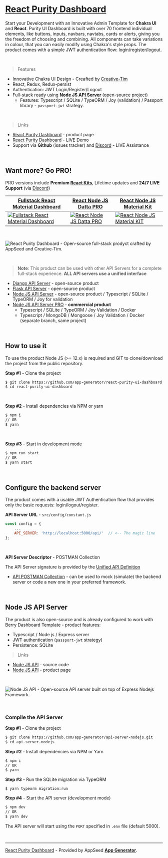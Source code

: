 # [React Purity Dashboard](https://appseed.us/product/node-js-react-purity-dashboard)

Start your Development with an Innovative Admin Template for **Chakra UI** and **React**. Purity UI Dashboard is built with over 70 frontend individual elements, like buttons, inputs, navbars, navtabs, cards or alerts, giving you the freedom of choosing and combining. All components can take variations in colour, that you can easily modify using Chakra's style props. The product comes with a simple JWT authentication flow: login/register/logout. 

<br />

> Features

- Innovative Chakra UI Design - Creafted by [Creative-Tim](https://bit.ly/3fKQZaL)
- React, Redux, Redux-persist
- Authentication: JWT Login/Register/Logout
- Full-stack ready using **[Node JS API Server](https://github.com/app-generator/api-server-nodejs)** (open-source project)
  - Features: Typescript / SQLite / TypeORM / Joy (validation) / Passport library - `passport-jwt` strategy.

<br />

> Links

- [React Purity Dashboard](https://appseed.us/product/node-js-react-purity-dashboard) - product page
- [React Purity Dashboard](https://node-js-react-purity-dashboard.appseed-srv1.com/) - LIVE Demo
- Support via **Github** (issues tracker) and [Discord](https://appseed.us/support) - LIVE Assistance 

<br />

## Want more? Go PRO!

PRO versions include **Premium [React Kits](https://appseed.us/apps/react)**, Lifetime updates and **24/7 LIVE Support** (via [Discord](https://discord.gg/fZC6hup))

| [Fullstack React Material Dashboard](https://appseed.us/full-stack/react-material-dashboard) | [React Node JS Datta PRO](https://appseed.us/product/react-node-js-datta-able-pro) | [React Node JS Material Kit](https://appseed.us/product/react-node-js-material-kit-pro) |
| --- | --- | --- |
| [![Fullstack React Material Dashboard](https://user-images.githubusercontent.com/51070104/128878037-50da7a12-787d-455d-933a-30b2957e2896.png)](https://appseed.us/full-stack/react-material-dashboard) | [![React Node JS Datta PRO](https://user-images.githubusercontent.com/51070104/126295682-6e89cdd8-455f-4f44-bb3c-0302d02c34a2.png)](https://appseed.us/product/react-node-js-datta-able-pro) | [![React Node JS Material KIT](https://user-images.githubusercontent.com/51070104/128535389-a09c68c2-02ec-4eb9-bad9-6bafcee85b10.png)](https://appseed.us/product/react-node-js-material-kit-pro)

<br /> 

![React Purity Dashboard - Open-source full-stack prodyct crafted by AppSeed and Creative-Tim.](https://user-images.githubusercontent.com/51070104/137163201-e9014a78-9583-44ba-8912-4c2a1601d388.png)

<br >

> **Note**: This product can be used with other API Servers for a complete full-stack experience. **ALL API servers use a unified interface**

- [Django API Server](https://github.com/app-generator/api-server-django) - open-source product
- [Flask API Server](https://github.com/app-generator/api-server-flask) - open-source product
- [Node JS API Server](https://github.com/app-generator/api-server-nodejs) - open-source product / Typescript / SQLite / TypeORM / Joy for validation
- [Node JS API Server PRO](https://github.com/app-generator/api-server-nodejs-pro) - **commercial product**
    - Typescript / SQLite / TypeORM / Joy Validation / Docker
    - Typescript / MongoDB / Mongoose / Joy Validation / Docker (separate branch, same project)

<br />

## How to use it

To use the product Node JS (>= 12.x) is required and GIT to clone/download the project from the public repository.

**Step #1** - Clone the project

```bash
$ git clone https://github.com/app-generator/react-purity-ui-dashboard.git
$ cd react-purity-ui-dashboard
```

<br >

**Step #2** - Install dependencies via NPM or yarn

```bash
$ npm i
// OR
$ yarn
```

<br />

**Step #3** - Start in development mode

```bash
$ npm run start 
// OR
$ yarn start
```

<br />

## Configure the backend server

The product comes with a usable JWT Authentication flow that provides only the basic requests: login/logout/register. 

**API Server URL** - `src/config/constant.js` 

```javascript
const config = {
    ...
    API_SERVER: 'http://localhost:5000/api/'  // <-- The magic line
};
```

<br />

**API Server Descriptor** - POSTMAN Collection

The API Server signature is provided by the [Unified API Definition](https://docs.appseed.us/boilerplate-code/api-unified-definition)

- [API POSTMAN Collection](https://github.com/app-generator/api-server-unified/blob/main/api.postman_collection.json) - can be used to mock (simulate) the backend server or code a new one in your preferred framework. 

<br />

## Node JS API Server

The product is also open-source and is already configured to work with Berry Dashboard Template - product features:

- Typescript / Node js / Express server
- JWT authentication (`passport-jwt` strategy)
- Persistence: SQLite 

> Links

- [Node JS API](https://github.com/app-generator/api-server-nodejs) - source code
- [Node JS API](https://appseed.us/boilerplate-code/nodejs-starter) - product page

<br />

![Node JS API - Open-source API server built on top of Express Nodejs Framework.](https://user-images.githubusercontent.com/51070104/124934824-c210a700-e00d-11eb-9d01-e05bd8bfb608.png)

<br />

### Compile the API Server

**Step #1** - Clone the project

```bash
$ git clone https://github.com/app-generator/api-server-nodejs.git
$ cd api-server-nodejs
```

**Step #2** - Install dependencies via NPM or Yarn

```bash
$ npm i
// OR
$ yarn
```

**Step #3** - Run the SQLite migration via TypeORM

```
$ yarn typeorm migration:run
```

**Step #4** - Start the API server (development mode)

```bash
$ npm dev
// OR
$ yarn dev
```

The API server will start using the `PORT` specified in `.env` file (default 5000).

<br /> 

---
[React Purity Dashboard](https://appseed.us/product/node-js-react-purity-dashboard) - Provided by AppSeed **[App Generator](https://appseed.us/app-generator)**.
